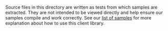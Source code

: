 Source files in this directory are written as tests from which samples are extracted.
They are not intended to be viewed directly and help ensure our samples compile and work correctly.
See our [list of samples](https://aka.ms/azsdk/azure-ai-inference/csharp/samples) for more explanation about how to use this client library.
